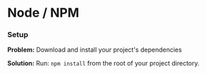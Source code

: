 # Node / NPM

### Setup

**Problem:** Download and install your project's dependencies

**Solution:** Run: `npm install` from the root of your project directory.
